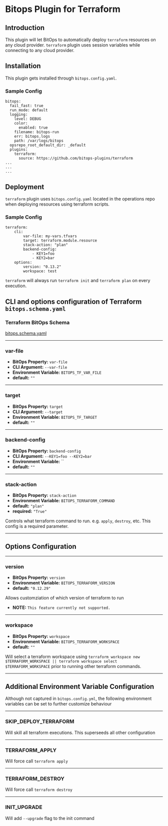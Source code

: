 # Bitops Plugin for Terraform

## Introduction
This plugin will let BitOps to automatically deploy ``terraform`` resources on any cloud provider. ``terraform`` plugin uses session variables while connecting to any cloud provider.

## Installation

This plugin gets installed through ```bitops.config.yaml```.

### Sample Config

```
bitops:
  fail_fast: true 
  run_mode: default
  logging:      
    level: DEBUG
    color:
      enabled: true
    filename: bitops-run
    err: bitops.logs
    path: /var/logs/bitops
  opsrepo_root_default_dir: _default
  plugins:    
    terraform:
      source: https://github.com/bitops-plugins/terraform
...
...
...

```

## Deployment

``terraform`` plugin uses ```bitops.config.yaml``` located in the operations repo when deploying resources using terraform scripts.

### Sample Config
```
terraform:
    cli:
        var-file: my-vars.tfvars
        target: terraform.module.resource
        stack-action: "plan"
        backend-config:
            - KEY1=foo
            - KEY2=bar
    options:
        version: "0.13.2"
        workspace: test
```

``terraform`` will always run `terraform init` and `terraform plan` on every execution.

## CLI and options configuration of Terraform ``bitops.schema.yaml``

### Terraform BitOps Schema

[bitops.schema.yaml](https://github.com/bitops-plugins/terraform/blob/main/bitops.schema.yaml)

-------------------
### var-file
* **BitOps Property:** `var-file`
* **CLI Argument:** `--var-file`
* **Environment Variable:** `BITOPS_TF_VAR_FILE`
* **default:** `""`

-------------------
### target
* **BitOps Property:** `target`
* **CLI Argument:** `--target`
* **Environment Variable:** `BITOPS_TF_TARGET`
* **default:** `""`

-------------------
### backend-config
* **BitOps Property:** `backend-config`
* **CLI Argument:** `--KEY1=foo --KEY2=bar`
* **Environment Variable:** ``
* **default:** `""`

-------------------

### stack-action
* **BitOps Property:** `stack-action`
* **Environment Variable:** `BITOPS_TERRAFORM_COMMAND`
* **default:** `"plan"`
* **required:** `"True"`

Controls what terraform command to run. e.g. `apply`, `destroy`, etc. This config is a required parameter.


-------------------


## Options Configuration

-------------------
### version
* **BitOps Property:** `version`
* **Environment Variable:** `BITOPS_TERRAFORM_VERSION`
* **default:** `"0.12.29"`

Allows customziation of which version of terraform to run

* **NOTE:** `This feature currently not supported.` 

-------------------
### workspace
* **BitOps Property:** `workspace`
* **Environment Variable:** `BITOPS_TERRAFORM_WORKSPACE`
* **default:** `""`

Will select a terraform workspace using `terraform workspace new $TERRAFORM_WORKSPACE || terraform workspace select $TERRAFORM_WORKSPACE` prior to running other terraform commands.

-------------------

## Additional Environment Variable Configuration
Although not captured in `bitops.config.yml`, the following environment variables can be set to further customize behaviour

-------------------
### SKIP_DEPLOY_TERRAFORM
Will skill all terraform executions. This superseeds all other configuration

-------------------
### TERRAFORM_APPLY
Will force call `terraform apply`

-------------------
### TERRAFORM_DESTROY
Will force call `terraform destroy`

-------------------
### INIT_UPGRADE
Will add `--upgrade` flag to the init command
